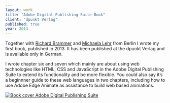 ```yaml
---
layout: work
title: "Adobe Digital Publishing Suite Book"
client: "dpunkt Verlag"
published: true
year: 2013
---
```


Together with <a href="https://twitter.com/richardbrammer">Richard Brammer</a> and <a href="https://twitter.com/FischaelaMeer">Michaela Lehr</a> from Berlin I wrote my first book, published in 2013. It has been published at the dpunkt Verlag and is available only in German.

I wrote chapter six and seven which mainly are about using web technologies like HTML, CSS and JavaScript in the Adobe Digital Publishing Suite to extend its functionality and be more flexible. You could also say it’s a beginnner guide to these web languages in two chapters, including how to use Adobe Edge Animate as assistance to build web based animations.

<a href="http://dpunkt.de/buecher/4213/adobe-digital-publishing-suite.html">
	<img src="//img-anselmhannemann.netdna-ssl.com/img/work/dpunkt-dps-book.jpg" alt="Book cover Adobe Digital Publishing Suite">
</a>
